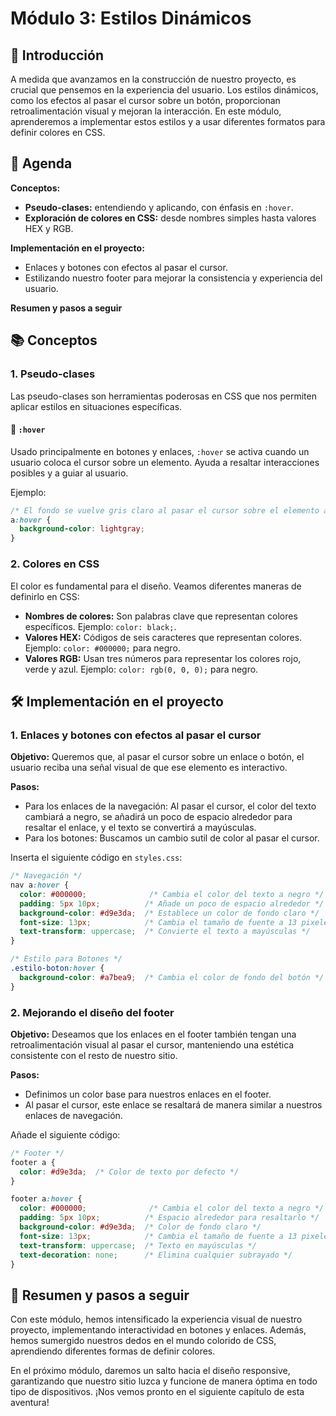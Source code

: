 # Módulo 3: Estilos Dinámicos

## 📖 Introducción

A medida que avanzamos en la construcción de nuestro proyecto, es crucial que pensemos en la experiencia del usuario. Los estilos dinámicos, como los efectos al pasar el cursor sobre un botón, proporcionan retroalimentación visual y mejoran la interacción. En este módulo, aprenderemos a implementar estos estilos y a usar diferentes formatos para definir colores en CSS.

## 📌 Agenda

**Conceptos:**
- **Pseudo-clases:** entendiendo y aplicando, con énfasis en `:hover`.
- **Exploración de colores en CSS:** desde nombres simples hasta valores HEX y RGB.

**Implementación en el proyecto:**
- Enlaces y botones con efectos al pasar el cursor.
- Estilizando nuestro footer para mejorar la consistencia y experiencia del usuario.

**Resumen y pasos a seguir**

## 📚 Conceptos

### 1. Pseudo-clases

Las pseudo-clases son herramientas poderosas en CSS que nos permiten aplicar estilos en situaciones específicas.

#### 🌟 `:hover`

Usado principalmente en botones y enlaces, `:hover` se activa cuando un usuario coloca el cursor sobre un elemento. Ayuda a resaltar interacciones posibles y a guiar al usuario.

Ejemplo:

```css
/* El fondo se vuelve gris claro al pasar el cursor sobre el elemento a (enlaces)*/
a:hover {
  background-color: lightgray; 
}
```

### 2. Colores en CSS

El color es fundamental para el diseño. Veamos diferentes maneras de definirlo en CSS:

- **Nombres de colores:** Son palabras clave que representan colores específicos. Ejemplo: `color: black;`.
- **Valores HEX:** Códigos de seis caracteres que representan colores. Ejemplo: `color: #000000;` para negro.
- **Valores RGB:** Usan tres números para representar los colores rojo, verde y azul. Ejemplo: `color: rgb(0, 0, 0);` para negro.

## 🛠️ Implementación en el proyecto

### 1. Enlaces y botones con efectos al pasar el cursor

**Objetivo:** Queremos que, al pasar el cursor sobre un enlace o botón, el usuario reciba una señal visual de que ese elemento es interactivo.

**Pasos:**
- Para los enlaces de la navegación: Al pasar el cursor, el color del texto cambiará a negro, se añadirá un poco de espacio alrededor para resaltar el enlace, y el texto se convertirá a mayúsculas.
- Para los botones: Buscamos un cambio sutil de color al pasar el cursor.

Inserta el siguiente código en `styles.css`:

```css
/* Navegación */
nav a:hover {
  color: #000000;              /* Cambia el color del texto a negro */
  padding: 5px 10px;          /* Añade un poco de espacio alrededor */
  background-color: #d9e3da;  /* Establece un color de fondo claro */
  font-size: 13px;            /* Cambia el tamaño de fuente a 13 pixeles*/
  text-transform: uppercase;  /* Convierte el texto a mayúsculas */
}

/* Estilo para Botones */
.estilo-boton:hover {
  background-color: #a7bea9;  /* Cambia el color de fondo del botón */
}


```

### 2. Mejorando el diseño del footer

**Objetivo:** Deseamos que los enlaces en el footer también tengan una retroalimentación visual al pasar el cursor, manteniendo una estética consistente con el resto de nuestro sitio.

**Pasos:**
- Definimos un color base para nuestros enlaces en el footer.
- Al pasar el cursor, este enlace se resaltará de manera similar a nuestros enlaces de navegación.

Añade el siguiente código:

```css
/* Footer */
footer a {
  color: #d9e3da;  /* Color de texto por defecto */
}

footer a:hover {
  color: #000000;              /* Cambia el color del texto a negro */
  padding: 5px 10px;          /* Espacio alrededor para resaltarlo */
  background-color: #d9e3da;  /* Color de fondo claro */
  font-size: 13px;            /* Cambia el tamaño de fuente a 13 pixeles*/
  text-transform: uppercase;  /* Texto en mayúsculas */
  text-decoration: none;      /* Elimina cualquier subrayado */
}

```

## 📝 Resumen y pasos a seguir

Con este módulo, hemos intensificado la experiencia visual de nuestro proyecto, implementando interactividad en botones y enlaces. Además, hemos sumergido nuestros dedos en el mundo colorido de CSS, aprendiendo diferentes formas de definir colores.

En el próximo módulo, daremos un salto hacia el diseño responsive, garantizando que nuestro sitio luzca y funcione de manera óptima en todo tipo de dispositivos. ¡Nos vemos pronto en el siguiente capítulo de esta aventura!
